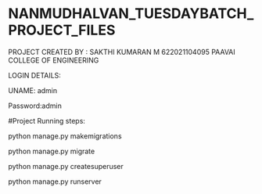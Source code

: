# NANMUDHALVAN_TUESDAYBATCH_PROJECT_FILES

PROJECT CREATED BY : 
SAKTHI KUMARAN M
622021104095
PAAVAI COLLEGE OF ENGINEERING



LOGIN DETAILS:


UNAME: admin


Password:admin




#Project Running steps:

python manage.py makemigrations

python manage.py migrate

python manage.py createsuperuser

python manage.py runserver
